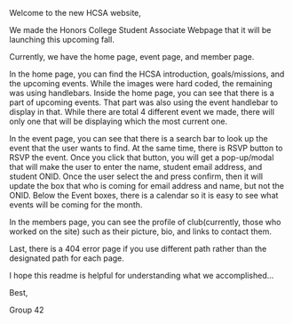 Welcome to the new HCSA website,

We made the Honors College Student Associate Webpage that it will be launching this upcoming fall. 

Currently, we have the home page, event page, and member page. 

In the home page, you can find the HCSA introduction, goals/missions, and the upcoming events.
While the images were hard coded, the remaining was using handlebars. 
Inside the home page, you can see that there is a part of upcoming events. That part was also using the event handlebar to display in that.
While there are total 4 different event we made, there will only one that will be displaying which the most current one. 

In the event page, you can see that there is a search bar to look up the event that the user wants to find. 
At the same time, there is RSVP button to RSVP the event. Once you click that button, you will get a pop-up/modal 
that will make the user to enter the name, student email address, and student ONID. 
Once the user select the and press confirm, then it will update the box that who is coming for email address and name, but not the ONID. 
Below the Event boxes, there is a calendar so it is easy to see what events will be coming for the month. 

In the members page, you can see the profile of club(currently, those who worked on the site) such as their picture, bio, and links to contact them. 

Last, there is a 404 error page if you use different path rather than the designated path for each page.

I hope this readme is helpful for understanding what we accomplished...


Best,

Group 42
